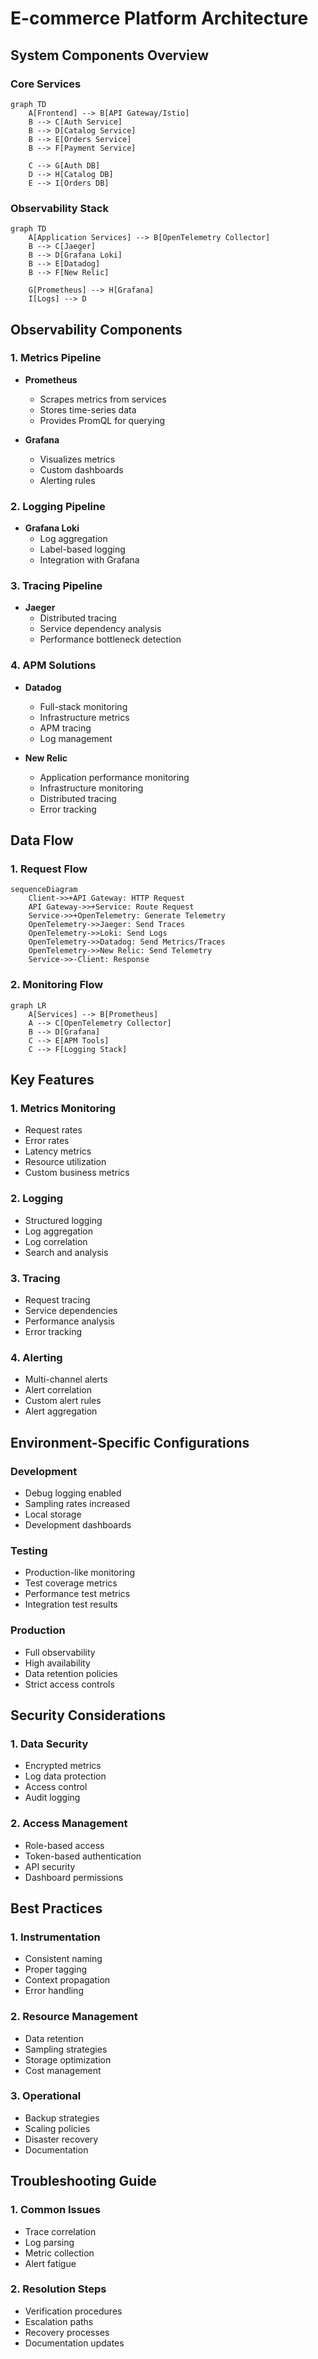 # E-commerce Platform Architecture

## System Components Overview

### Core Services
```mermaid
graph TD
    A[Frontend] --> B[API Gateway/Istio]
    B --> C[Auth Service]
    B --> D[Catalog Service]
    B --> E[Orders Service]
    B --> F[Payment Service]
    
    C --> G[Auth DB]
    D --> H[Catalog DB]
    E --> I[Orders DB]
```

### Observability Stack
```mermaid
graph TD
    A[Application Services] --> B[OpenTelemetry Collector]
    B --> C[Jaeger]
    B --> D[Grafana Loki]
    B --> E[Datadog]
    B --> F[New Relic]
    
    G[Prometheus] --> H[Grafana]
    I[Logs] --> D
```

## Observability Components

### 1. Metrics Pipeline
- **Prometheus**
  - Scrapes metrics from services
  - Stores time-series data
  - Provides PromQL for querying

- **Grafana**
  - Visualizes metrics
  - Custom dashboards
  - Alerting rules

### 2. Logging Pipeline
- **Grafana Loki**
  - Log aggregation
  - Label-based logging
  - Integration with Grafana

### 3. Tracing Pipeline
- **Jaeger**
  - Distributed tracing
  - Service dependency analysis
  - Performance bottleneck detection

### 4. APM Solutions
- **Datadog**
  - Full-stack monitoring
  - Infrastructure metrics
  - APM tracing
  - Log management

- **New Relic**
  - Application performance monitoring
  - Infrastructure monitoring
  - Distributed tracing
  - Error tracking

## Data Flow

### 1. Request Flow
```mermaid
sequenceDiagram
    Client->>+API Gateway: HTTP Request
    API Gateway->>+Service: Route Request
    Service->>+OpenTelemetry: Generate Telemetry
    OpenTelemetry->>Jaeger: Send Traces
    OpenTelemetry->>Loki: Send Logs
    OpenTelemetry->>Datadog: Send Metrics/Traces
    OpenTelemetry->>New Relic: Send Telemetry
    Service->>-Client: Response
```

### 2. Monitoring Flow
```mermaid
graph LR
    A[Services] --> B[Prometheus]
    A --> C[OpenTelemetry Collector]
    B --> D[Grafana]
    C --> E[APM Tools]
    C --> F[Logging Stack]
```

## Key Features

### 1. Metrics Monitoring
- Request rates
- Error rates
- Latency metrics
- Resource utilization
- Custom business metrics

### 2. Logging
- Structured logging
- Log aggregation
- Log correlation
- Search and analysis

### 3. Tracing
- Request tracing
- Service dependencies
- Performance analysis
- Error tracking

### 4. Alerting
- Multi-channel alerts
- Alert correlation
- Custom alert rules
- Alert aggregation

## Environment-Specific Configurations

### Development
- Debug logging enabled
- Sampling rates increased
- Local storage
- Development dashboards

### Testing
- Production-like monitoring
- Test coverage metrics
- Performance test metrics
- Integration test results

### Production
- Full observability
- High availability
- Data retention policies
- Strict access controls

## Security Considerations

### 1. Data Security
- Encrypted metrics
- Log data protection
- Access control
- Audit logging

### 2. Access Management
- Role-based access
- Token-based authentication
- API security
- Dashboard permissions

## Best Practices

### 1. Instrumentation
- Consistent naming
- Proper tagging
- Context propagation
- Error handling

### 2. Resource Management
- Data retention
- Sampling strategies
- Storage optimization
- Cost management

### 3. Operational
- Backup strategies
- Scaling policies
- Disaster recovery
- Documentation

## Troubleshooting Guide

### 1. Common Issues
- Trace correlation
- Log parsing
- Metric collection
- Alert fatigue

### 2. Resolution Steps
- Verification procedures
- Escalation paths
- Recovery processes
- Documentation updates
